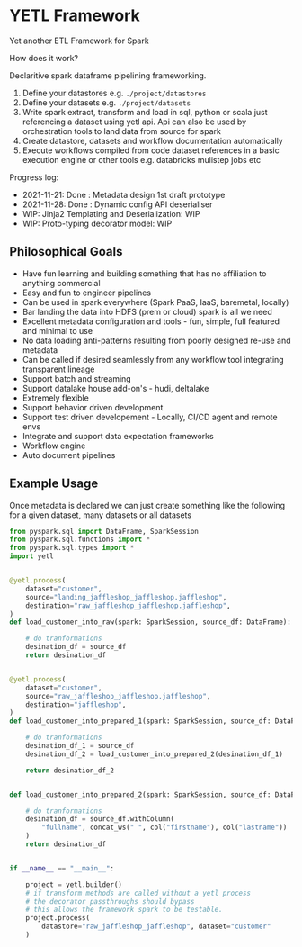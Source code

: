 # YETL Framework

Yet another ETL Framework for Spark


How does it work?

Declaritive spark dataframe pipelining frameworking.

1. Define your datastores e.g. `./project/datastores`
2. Define your datasets e.g. `./project/datasets`
3. Write spark extract, transform and load in sql, python or scala just referencing a dataset using yetl api. Api can also be used by orchestration tools to land data from source for spark
4. Create datastore, datasets and workflow documentation automatically
5. Execute workflows compiled from code dataset references in a basic execution engine or other tools e.g. databricks mulistep jobs etc

Progress log:

* 2021-11-21: Done : Metadata design 1st draft prototype
* 2021-11-28: Done : Dynamic config API deserialiser
* WIP: Jinja2 Templating and Deserialization: WIP
* WIP: Proto-typing decorator model: WIP


## Philosophical Goals

- Have fun learning and building something that has no affiliation to anything commercial
- Easy and fun to engineer pipelines
- Can be used in spark everywhere (Spark PaaS, IaaS, baremetal, locally)
- Bar landing the data into HDFS (prem or cloud) spark is all we need
- Excellent metadata configuration and tools - fun, simple, full featured and minimal to use
- No data loading anti-patterns resulting from poorly designed re-use and metadata
- Can be called if desired seamlessly from any workflow tool integrating transparent lineage
- Support batch and streaming
- Support datalake house add-on's - hudi, deltalake
- Extremely flexible
- Support behavior driven development
- Support test driven developement - Locally, CI/CD agent and remote envs
- Integrate and support data expectation frameworks
- Workflow engine
- Auto document pipelines

## Example Usage

Once metadata is declared we can just create something like the following for a given dataset, many datasets or all datasets

```python
from pyspark.sql import DataFrame, SparkSession
from pyspark.sql.functions import *
from pyspark.sql.types import *
import yetl


@yetl.process(
    dataset="customer",
    source="landing_jaffleshop_jaffleshop.jaffleshop",
    destination="raw_jaffleshop_jaffleshop.jaffleshop",
)
def load_customer_into_raw(spark: SparkSession, source_df: DataFrame):

    # do tranformations
    desination_df = source_df
    return desination_df


@yetl.process(
    dataset="customer",
    source="raw_jaffleshop_jaffleshop.jaffleshop",
    destination="jaffleshop",
)
def load_customer_into_prepared_1(spark: SparkSession, source_df: DataFrame):

    # do tranformations
    desination_df_1 = source_df
    desination_df_2 = load_customer_into_prepared_2(desination_df_1)

    return desination_df_2


def load_customer_into_prepared_2(spark: SparkSession, source_df: DataFrame):

    # do tranformations
    desination_df = source_df.withColumn(
        "fullname", concat_ws(" ", col("firstname"), col("lastname"))
    )
    return desination_df


if __name__ == "__main__":

    project = yetl.builder()
    # if transform methods are called without a yetl process
    # the decorator passthroughs should bypass
    # this allows the framework spark to be testable.
    project.process(
        datastore="raw_jaffleshop_jaffleshop", dataset="customer"
    )
```